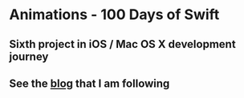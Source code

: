 # Animations - 100 Days of Swift

## Sixth project in iOS / Mac OS X development journey

## See the [blog](https://www.hackingwithswift.com/books/ios-swiftui/animation-introduction) that I am following
